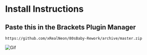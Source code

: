 # Install Instructions

## Paste this in the Brackets Plugin Manager

```
https://github.com/xRealNeon/80sBaby-Rework/archive/master.zip
```

![Gif](https://raw.githubusercontent.com/xRealNeon/80sBaby-Rework/gh-pages/gif.gif)
